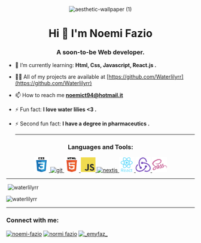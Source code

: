 <div align="center">
  
![aesthetic-wallpaper (1)](https://user-images.githubusercontent.com/103996524/230801114-41b062ce-1ee5-4837-9ab4-75cffccf8065.gif)

<h1 align="center">Hi 👋 I'm Noemi Fazio</h1>
<h3 align="center">A soon-to-be Web developer.</h3>

  <div align="left">
    
- 🌱 I’m currently learning: **Html, Css, Javascript, React.js .**

- 👨‍💻 All of my projects are available at [https://github.com/Waterlilyrr](https://github.com/Waterlilyrr)

- 📫 How to reach me **noemict94@hotmail.it**

- ⚡ Fun fact: **I love water lilies <3 .**
- ⚡ Second fun fact: **I have a degree in pharmaceutics .**


  ___
  
<h3 align="center">Languages and Tools:</h3>

<p align="center"> <a href="https://www.w3schools.com/css/" target="_blank" rel="noreferrer"> <img src="https://raw.githubusercontent.com/devicons/devicon/master/icons/css3/css3-original-wordmark.svg" alt="css3" width="40" height="40"/> </a> <a href="https://git-scm.com/" target="_blank" rel="noreferrer"> <img src="https://www.vectorlogo.zone/logos/git-scm/git-scm-icon.svg" alt="git" width="40" height="40"/> </a> <a href="https://www.w3.org/html/" target="_blank" rel="noreferrer"> <img src="https://raw.githubusercontent.com/devicons/devicon/master/icons/html5/html5-original-wordmark.svg" alt="html5" width="40" height="40"/> </a> <a href="https://developer.mozilla.org/en-US/docs/Web/JavaScript" target="_blank" rel="noreferrer"> <img src="https://raw.githubusercontent.com/devicons/devicon/master/icons/javascript/javascript-original.svg" alt="javascript" width="40" height="40"/> </a> <a href="https://nextjs.org/" target="_blank" rel="noreferrer"> <img src="https://cdn.worldvectorlogo.com/logos/nextjs-2.svg" alt="nextjs" width="40" height="40"/> </a> <a href="https://reactjs.org/" target="_blank" rel="noreferrer"> <img src="https://raw.githubusercontent.com/devicons/devicon/master/icons/react/react-original-wordmark.svg" alt="react" width="40" height="40"/> </a> <a href="https://redux.js.org" target="_blank" rel="noreferrer"> <img src="https://raw.githubusercontent.com/devicons/devicon/master/icons/redux/redux-original.svg" alt="redux" width="40" height="40"/> </a> <a href="https://sass-lang.com" target="_blank" rel="noreferrer"> <img src="https://raw.githubusercontent.com/devicons/devicon/master/icons/sass/sass-original.svg" alt="sass" width="40" height="40"/> </a> </p>
  
  ***
  
  <div >
  <p>&nbsp;<img  src="https://github-readme-stats.vercel.app/api?username=waterlilyrr&theme=calm&show_icons=true&locale=en" alt="waterlilyrr" /></p>
  <p><img src="https://github-readme-stats.vercel.app/api/top-langs?username=waterlilyrr&theme=calm&show_icons=true&locale=en&layout=compact" alt="waterlilyrr" /></p></div>
  
  ---
<h3 align="left">Connect with me:</h3>
<p align="left">
<a href="https://linkedin.com/in/noemi-fazio" target="blank"><img align="center" src="https://raw.githubusercontent.com/rahuldkjain/github-profile-readme-generator/master/src/images/icons/Social/linked-in-alt.svg" alt="noemi-fazio" height="30" width="40" /></a>
<a href="https://fb.com/normi fazio" target="blank"><img align="center" src="https://raw.githubusercontent.com/rahuldkjain/github-profile-readme-generator/master/src/images/icons/Social/facebook.svg" alt="normi fazio" height="30" width="40" /></a>
<a href="https://instagram.com/_emyfaz_" target="blank"><img align="center" src="https://raw.githubusercontent.com/rahuldkjain/github-profile-readme-generator/master/src/images/icons/Social/instagram.svg" alt="_emyfaz_" height="30" width="40" /></a>
</p>


  

  
 </div>
</div>


